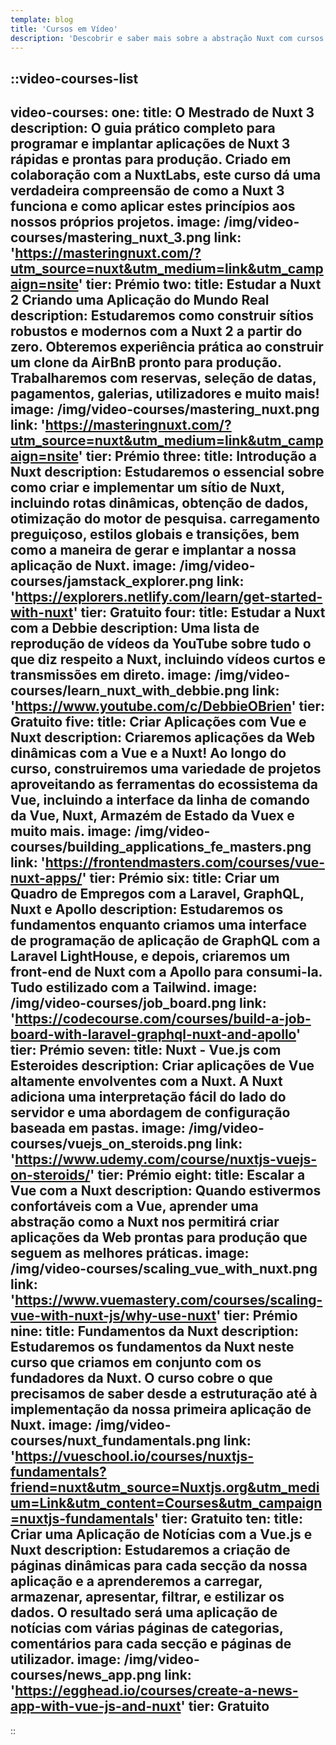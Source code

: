 ```yaml
---
template: blog
title: 'Cursos em Vídeo'
description: 'Descobrir e saber mais sobre a abstração Nuxt com cursos de vídeo gratuitos e prémios.'
---
```

::video-courses-list
---
video-courses:
  one:
    title: O Mestrado de Nuxt 3
    description: O guia prático completo para programar e implantar aplicações de Nuxt 3 rápidas e prontas para produção. Criado em colaboração com a NuxtLabs, este curso dá uma verdadeira compreensão de como a Nuxt 3 funciona e como aplicar estes princípios aos nossos próprios projetos.
    image: /img/video-courses/mastering_nuxt_3.png
    link: 'https://masteringnuxt.com/?utm_source=nuxt&utm_medium=link&utm_campaign=nsite'
    tier: Prémio
  two:
    title: Estudar a Nuxt 2 Criando uma Aplicação do Mundo Real
    description:  Estudaremos como construir sítios robustos e modernos com a Nuxt 2 a partir do zero. Obteremos experiência prática ao construir um clone da AirBnB pronto para produção. Trabalharemos com reservas, seleção de datas, pagamentos, galerias, utilizadores e muito mais!
    image: /img/video-courses/mastering_nuxt.png
    link: 'https://masteringnuxt.com/?utm_source=nuxt&utm_medium=link&utm_campaign=nsite'
    tier: Prémio
  three:
    title: Introdução a Nuxt
    description: Estudaremos o essencial sobre como criar e implementar um sítio de Nuxt, incluindo rotas dinâmicas, obtenção de dados, otimização do motor de pesquisa. carregamento preguiçoso, estilos globais e transições, bem como a maneira de gerar e implantar a nossa aplicação de Nuxt.
    image: /img/video-courses/jamstack_explorer.png
    link: 'https://explorers.netlify.com/learn/get-started-with-nuxt'
    tier: Gratuito
  four:
    title: Estudar a Nuxt com a Debbie
    description: Uma lista de reprodução de vídeos da YouTube sobre tudo o que diz respeito a Nuxt, incluindo vídeos curtos e transmissões em direto.
    image: /img/video-courses/learn_nuxt_with_debbie.png
    link: 'https://www.youtube.com/c/DebbieOBrien'
    tier: Gratuito
  five:
    title: Criar Aplicações com Vue e Nuxt
    description: Criaremos aplicações da Web dinâmicas com a Vue e a Nuxt! Ao longo do curso, construiremos uma variedade de projetos aproveitando as ferramentas do ecossistema da Vue, incluindo a interface da linha de comando da Vue, Nuxt, Armazém de Estado da Vuex e muito mais.
    image: /img/video-courses/building_applications_fe_masters.png
    link: 'https://frontendmasters.com/courses/vue-nuxt-apps/'
    tier: Prémio
  six:
    title: Criar um Quadro de Empregos com a Laravel, GraphQL, Nuxt e Apollo
    description: Estudaremos os fundamentos enquanto criamos uma interface de programação de aplicação de GraphQL com a Laravel LightHouse, e depois, criaremos um front-end de Nuxt com a Apollo para consumi-la. Tudo estilizado com a Tailwind.
    image: /img/video-courses/job_board.png
    link: 'https://codecourse.com/courses/build-a-job-board-with-laravel-graphql-nuxt-and-apollo'
    tier: Prémio
  seven:
    title: Nuxt - Vue.js com Esteroides
    description: Criar aplicações de Vue altamente envolventes com a Nuxt. A Nuxt adiciona uma interpretação fácil do lado do servidor e uma abordagem de configuração baseada em pastas.
    image: /img/video-courses/vuejs_on_steroids.png
    link: 'https://www.udemy.com/course/nuxtjs-vuejs-on-steroids/'
    tier: Prémio
  eight:
    title: Escalar a Vue com a Nuxt
    description: Quando estivermos confortáveis com a Vue, aprender uma abstração como a Nuxt nos permitirá criar aplicações da Web prontas para produção que seguem as melhores práticas.
    image: /img/video-courses/scaling_vue_with_nuxt.png
    link: 'https://www.vuemastery.com/courses/scaling-vue-with-nuxt-js/why-use-nuxt'
    tier: Prémio
  nine:
    title: Fundamentos da Nuxt
    description: Estudaremos os fundamentos da Nuxt neste curso que criamos em conjunto com os fundadores da Nuxt. O curso cobre o que precisamos de saber desde a estruturação até à implementação da nossa primeira aplicação de Nuxt.
    image: /img/video-courses/nuxt_fundamentals.png
    link: 'https://vueschool.io/courses/nuxtjs-fundamentals?friend=nuxt&utm_source=Nuxtjs.org&utm_medium=Link&utm_content=Courses&utm_campaign=nuxtjs-fundamentals'
    tier: Gratuito
  ten:
    title: Criar uma Aplicação de Notícias com a Vue.js e Nuxt
    description: Estudaremos a criação de páginas dinâmicas para cada secção da nossa aplicação e a aprenderemos a carregar, armazenar, apresentar, filtrar, e estilizar os dados. O resultado será uma aplicação de notícias com várias páginas de categorias, comentários para cada secção e páginas de utilizador.
    image: /img/video-courses/news_app.png
    link: 'https://egghead.io/courses/create-a-news-app-with-vue-js-and-nuxt'
    tier: Gratuito
---
::
